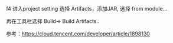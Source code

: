 f4 进入project setting
选择 Artifacts，添加JAR, 选择 from module...

再在工具栏选择 Build-> Build Artifacts..

参考：https://cloud.tencent.com/developer/article/1898130